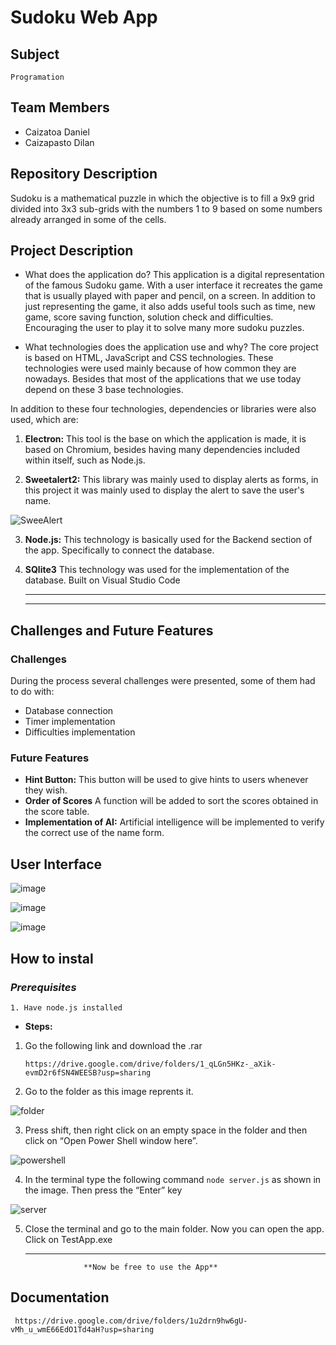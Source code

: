 
# Sudoku Web App

## Subject
    Programation
## Team Members
- Caizatoa Daniel
- Caizapasto Dilan

## Repository Description

Sudoku is a mathematical puzzle in which the objective is to fill a 9x9 grid divided into 3x3 sub-grids with the numbers 1 to 9 based on some numbers already arranged in some of the cells.

## Project Description

- What does the application do?
This application is a digital representation of the famous Sudoku game. With a user interface it recreates the game that is usually played with paper and pencil, on a screen. In addition to just representing the game, it also adds useful tools such as time, new game, score saving function, solution check and difficulties. Encouraging the user to play it to solve many more sudoku puzzles.

- What technologies does the application use and why?
The core project is based on HTML, JavaScript and CSS technologies. These technologies were used mainly because of how common they are nowadays. Besides that most of the applications that we use today depend on these 3 base technologies.

In addition to these four technologies, dependencies or libraries were also used, which are: 

1. **Electron:** This tool is the base on which the application is made, it is based on Chromium, besides having many dependencies included within itself, such as Node.js.


2. **Sweetalert2:** This library was mainly used to display alerts as forms, in this project it was mainly used to display the alert to save the user's name.

![SweeAlert](https://github.com/user-attachments/assets/ab2dcf08-8527-486e-a960-688ccb5aab21)


3. **Node.js:** This technology is basically used for the Backend section of the app. Specifically to connect the database.

4. **SQlite3** This technology was used for the implementation of the database.
         Built on Visual Studio Code
    ****
    ****
## Challenges and Future Features
### Challenges
During the process several challenges were presented, some of them had to do with: 

- Database connection
- Timer implementation
- Difficulties implementation
### Future Features

- **Hint Button:** This button will be used to give hints to users whenever they wish.
- **Order of Scores** A function will be added to sort the scores obtained in the score table.
- **Implementation of AI:** Artificial intelligence will be implemented to verify the correct use of the name form.

## User Interface
![image](https://github.com/user-attachments/assets/43d06d05-7504-4f84-ac7e-78151e8cabed)

![image](https://github.com/user-attachments/assets/031a82b6-14dd-48fd-bf19-1ecbe9589b7b)

![image](https://github.com/user-attachments/assets/ed384d8d-a59b-4431-b80d-2d3859767fd2)

## How to instal 

### *Prerequisites*

    1. Have node.js installed

- **Steps:**

1. Go the following link and download the .rar 

       https://drive.google.com/drive/folders/1_qLGn5HKz-_aXik-evmD2r6fSN4WEESB?usp=sharing

2. Go to the folder as this image reprents it.

![folder](https://github.com/user-attachments/assets/c299dee2-fc59-40e9-9ad5-d2050371a6d8)

3. Press shift, then right click on an empty space in the folder and then click on “Open Power Shell window here”.

![powershell](https://github.com/user-attachments/assets/bee15c2a-b6a5-433f-84fb-6e4347cd2be7)


4. In the terminal type the following command `node server.js` as shown in the image. Then press the “Enter” key

![server](https://github.com/user-attachments/assets/49ccaff7-ddcd-4dad-aea1-820d39fd6b48)


5. Close the terminal and go to the main folder. Now you can open the app. Click on TestApp.exe

    ****

                    **Now be free to use the App**

## Documentation

     https://drive.google.com/drive/folders/1u2drn9hw6gU-vMh_u_wmE66EdO1Td4aH?usp=sharing
